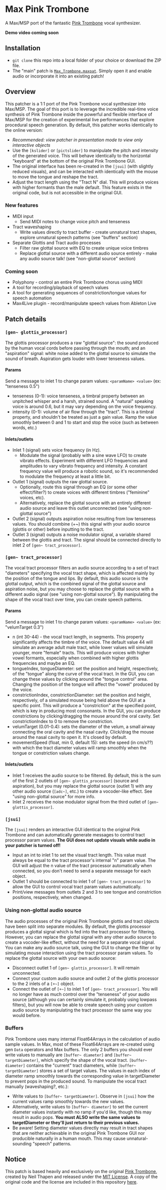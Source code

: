 # Max Pink Trombone
A Max/MSP port of the fantastic [Pink Trombone](https://dood.al/pinktrombone/) vocal synthesizer.

__Demo video coming soon__

## Installation
- ```git clone``` this repo into a local folder of your choice or download the ZIP file.
- The "main" patch is [```Max_Trombone.maxpat```](https://github.com/yonatanrozin/Max-Trombone/blob/main/Max_Trombone.maxpat). Simply open it and enable audio or incorporate it into an existing patch!

## Overview
This patcher is a 1:1 port of the Pink Trombone vocal synthesizer into Max/MSP. The goal of this port is to leverage the incredible real-time voice synthesis of Pink Trombone inside the powerful and flexible interface of Max/MSP for the creation of experimental live performances that explore procedural speech generation. By default, this patcher works identically to the online version:
- _Recommended: view patcher in presentation mode to view only interactive objects_
- Use the ```[kslider]``` or ```[pictslider]``` to manipulate the pitch and intensity of the generated voice. This will behave identically to the horizontal "keyboard" at the bottom of the original Pink Trombone GUI. 
- The original interface has been re-created in the ```[jsui]``` (with slightly reduced visuals), and can be interacted with identically with the mouse to move the tongue and reshape the tract.
- Adjust the tract length using the "Tract N" dial. This will produce voices with higher formants than the male default. This feature exists in the original code, but is not accessible in the original GUI.

### New features
- MIDI input
  - Send MIDI notes to change voice pitch and tenseness
- Tract waveshaping
  - Write values directly to tract buffer - create unnatural tract shapes, explore unnatural speech patterns (see "buffers" section)
- Separate Glottis and Tract audio processes
  - Filter raw glottal source with EQ to create unique voice timbres
  - Replace glottal source with a different audio source entirely - make any audio source talk! (see "non-glottal source" section)

### Coming soon
- Polyphony - control an entire Pink Trombone chorus using MIDI
- A tool for recording/playback of speech values
- A tool for generating sequences of constriction/tongue values for speech automation
- Max4Live plugin - record/manipulate speech values from Ableton Live

## Patch details

### ```[gen~ glottis_processor]```
The glottis processor produces a raw "glottal source": the sound produced by the human vocal cords before passing through the mouth; and an "aspiration" signal: white noise added to the glottal source to simulate the sound of breath. Aspiration gets louder with lower tenseness values.

#### Params
Send a message to inlet 1 to change param values: ```<paramName> <value>``` (ex: "tenseness 0.5")
- tenseness (0-1): voice tenseness, a timbral property between an unpitched whisper and a harsh, strained sound. A "natural" speaking voice is around 0.6, but it may vary depending on the voice frequency.
- intensity (0-1): volume of air flow through the "tract". This is a timbral property, and shouldn't be treated as just a gain value. Ramp the value smoothly between 0 and 1 to start and stop the voice (such as between words, etc.)

#### Inlets/outlets
- Inlet 1 (signal) sets voice frequency (in Hz).
  - Modulate the signal (probably with a sine wave LFO) to create vibrato effects. Experiment with different LFO frequencies and amplitudes to vary vibrato frequency and intensity. A constant frequency value will produce a robotic sound, so it's recommended to modulate the frequency at least a little bit.
- Outlet 1 (signal) outputs the raw glottal source.
  - Optionally, route this signal through an EQ (or some other effect/filter?) to create voices with different timbres ("feminine" voices, etc).
  - Alternatively, replace the glottal source with an entirely different audio source and leave this outlet unconnected (see "using non-glottal source")
- Outlet 2 (signal) outputs aspiration noise resulting from low tenseness values. You should combine (+~) this signal with your audio source (glottis or other) before inputting to the tract.
- Outlet 3 (signal) outputs a noise modulator signal, a variable shared between the glottis and tract. The signal should be connected directly to inlet 2 of ```[gen~ tract_processor]```.

### ```[gen~ tract_processor]```
The vocal tract processor filters an audio source according to a set of tract "diameters" specifying the vocal tract shape, which is affected mainly by the position of the tongue and lips. By default, this audio source is the glottal output, which is the combined signal of the glottal source and aspiration noise, but you may choose to replace the glottal source with a different audio signal (see "using non-glottal source"). By manipulating the shape of the vocal tract over time, you can create speech patterns.

#### Params
Send a message to inlet 1 to change param values: ```<paramName> <value>``` (ex: "velumTarget 0.3")
- n (int 30-44) - the vocal tract length, in segments. This property significantly affects the timbre of the voice. The default value 44 will simulate an average adult male tract, while lower values will simulate younger, more "female" tracts. This will produce voices with higher vowel formants, especially when combined with higher glottis frequencies and maybe an EQ.
- tongueIndex, tongueDiameter: set the position and height, respectively, of the "tongue" along the curve of the vocal tract. In the GUI, you can change these values by clicking around the "tongue control" area. Changing the position of the tongue will affect the "vowel" produced by the voice.
- constrictionIndex, constrictionDiameter: set the position and height, respectively, of a simulated mouse being held above the GUI at a specific point. This will produce a "constriction" at the specified point, which is key in producing most consonants. In the GUI, you can produce constrictions by clicking/dragging the mouse around the oral cavity. Set constrictionIndex to 0 to remove the constriction.
- velumTarget (0.01-0.4): sets the diameter of the velum, a small airway connecting the oral cavity and the nasal cavity. Click/drag the mouse around the nasal cavity to open it. It's closed by default.
- movementSpeed (float, min 0, default 15): sets the speed (in cm/s??) with which the tract diameter values will ramp smoothly when the tongue or constriction values change.

#### Inlets/outlets
- Inlet 1 receives the audio source to be filtered. By default, this is the sum of the first 2 outlets of ```[gen~ glottis_processor]``` (source and aspiration), but you may replace the glottal source (outlet 1) with any other audio source (```[adc~]```, etc.) to create a vocoder-like effect. See "using non-glottal source" for more info.
- Inlet 2 receives the noise modulator signal from the third outlet of ```[gen~ glottis_processor]```.

### ```[jsui]```
The ```[jsui]``` renders an interactive GUI identical to the original Pink Trombone and can automatically generate messages to control tract processor param values. __The GUI does not update visuals while audio in your patcher is turned off!__
- Input an int to inlet 1 to set the visual tract length. This value must always be equal to the tract processor's internal "n" param value. The GUI will adjust the n value of the tract processor automatically when connected, so you don't need to send a separate message for each object.
- Outlet 1 should be connected to inlet 1 of ```[gen~ tract_processor]``` to allow the GUI to control vocal tract param values automatically.
- Print/view messages from outlets 2 and 3 to see tongue and constriction positions, respectively, when changed.

### Using non-glottal audio source
The audio processes of the original Pink Trombone glottis and tract objects have been split into separate modules. By default, the glottis processor produces a glottal signal which is fed into the tract processor for filtering. However, you can replace the glottal signal with any other audio source to create a vocoder-like effect, without the need for a separate vocal signal. You can make any audio source talk, using the GUI to change the filter or by simulating mouse interaction using the tract processor param values. To replace the glottal source with your own audio source:
- Disconnect outlet 1 of ```[gen~ glottis_processor]```. It will remain unconnected.
- Connect your custom audio source and outlet 2 of the glottis processor to the 2 inlets of a ```[+~]``` object.
- Connect the outlet of ```[+~]``` to inlet 1 of ```[gen~ tract_processor]```.
You will no longer have as much control over the "tenseness" of your audio source (although you can certainly simulate it, probably using lowpass filters), but you will now be able to create speech using your custom audio source by manipulating the tract processor the same way you would before.

### Buffers
Pink Trombone uses many internal Float64Arrays in the calculation of audio sample values. In Max, most of these Float64Arrays are re-created using gen ```Data``` operators and Max buffers. The only 2 buffers you should ever write values to manually are ```[buffer~ diameter]``` and ```[buffer~ targetDiameter]```, which specify the shape of the vocal tract. ```[buffer~ diameter]``` contains the "current" tract diameters, while ```[buffer~ targetDiameter]``` stores a set of target values. The values in each index of diameter ramp smoothly towards the corresponding value in targetDiameter to prevent pops in the produced sound. To manipulate the vocal tract manually (waveshaping?, etc.):
- Write values to ```[buffer~ targetDiameter]```. Observe in ```[jsui]``` how the current values ramp smoothly towards the new values.
- Alternatively, write values to ```[buffer~ diameter]``` to set the current diameter values instantly with no ramp if you'd like, though this may result in audio pops. __You must ALSO write the same values to targetDiameter or they'll just return to their previous values.__
- Be aware! Setting diameter values directly may result in tract shapes that are neither achievable in the original Pink Trombone GUI nor producible naturally in a human mouth. This may cause unnatural-sounding "speech" patterns.

## Notice
This patch is based heavily and exclusively on the original [Pink Trombone](https://dood.al/pinktrombone/), created by Neil Thapen and released under the [MIT License](https://opensource.org/license/mit). A copy of the original code and the license are included in this repository [here](https://github.com/yonatanrozin/Max-Pink-Trombone/blob/main/Pink_Trombone_Original.html).
